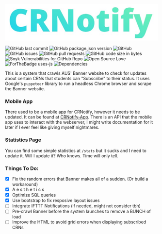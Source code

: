 <p align="center">
  <img src="https://github.com/DeadPackets/CRNotify/raw/master/logo.jpg">
</p>

![GitHub last commit](https://img.shields.io/github/last-commit/DeadPackets/CRNotify)
![GitHub package.json version](https://img.shields.io/github/package-json/v/DeadPackets/CRNotify)
![GitHub](https://img.shields.io/github/license/DeadPackets/CRNotify)
![GitHub issues](https://img.shields.io/github/issues/DeadPackets/CRNotify)
![GitHub pull requests](https://img.shields.io/github/issues-pr/DeadPackets/CRNotify)
![GitHub code size in bytes](https://img.shields.io/github/languages/code-size/DeadPackets/CRNotify)
![Snyk Vulnerabilities for GitHub Repo](https://img.shields.io/snyk/vulnerabilities/github/DeadPackets/CRNotify)
![Open Source Love](https://badges.frapsoft.com/os/v1/open-source.svg?v=103)
![ForTheBadge uses-js](http://ForTheBadge.com/images/badges/uses-js.svg)
![Dependencies](https://david-dm.org/DeadPackets/CRNotify.svg)

This is a system that crawls AUS' Banner website to check for updates about certain CRNs that students can "Subscribe" to their status. It uses Google's `puppeteer` library to run a headless Chrome browser and scrape the Banner website.

### Mobile App
There used to be a mobile app for CRNotify, however it needs to be updated. It can be found at [CRNotify-App](https://github.com/DeadPackets/CRNotify-App). There is an API that the mobile app uses to interact with the webserver, I might write documentation for it later if I ever feel like giving myself nightmares.

### Statistics Page
You can find some simple statistics at `/stats` but it sucks and I need to update it. Will I update it? Who knows. Time will only tell.

### Things To Do:
- [x] Fix the random errors that Banner makes all of a sudden. (Or build a workaround)
- [x] A e s t h e t i c s
- [x] Optimize SQL queries
- [x] Use bootstrap to fix resposive layout issues
- [ ] Integrate IFTTT Notifications (if needed, might not consider tbh)
- [ ] Pre-crawl Banner before the system launches to remove a BUNCH of load
- [ ] Improve the HTML to avoid grid errors when displaying subscribed CRNs
